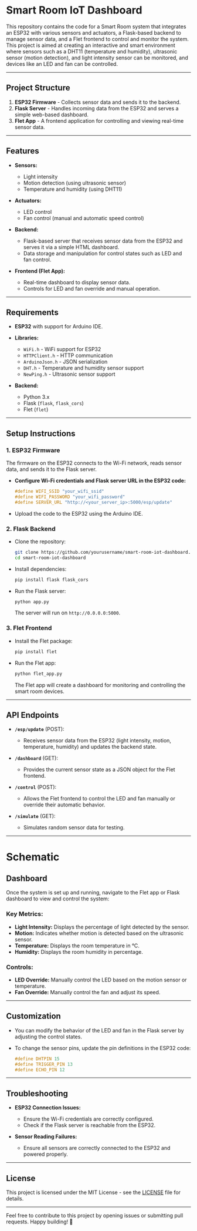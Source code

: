 # Smart Room IoT Dashboard

This repository contains the code for a Smart Room system that integrates an ESP32 with various sensors and actuators, a Flask-based backend to manage sensor data, and a Flet frontend to control and monitor the system. This project is aimed at creating an interactive and smart environment where sensors such as a DHT11 (temperature and humidity), ultrasonic sensor (motion detection), and light intensity sensor can be monitored, and devices like an LED and fan can be controlled.

---

## Project Structure

1. **ESP32 Firmware** - Collects sensor data and sends it to the backend.
2. **Flask Server** - Handles incoming data from the ESP32 and serves a simple web-based dashboard.
3. **Flet App** - A frontend application for controlling and viewing real-time sensor data.

---

## Features

* **Sensors:**

  * Light intensity
  * Motion detection (using ultrasonic sensor)
  * Temperature and humidity (using DHT11)

* **Actuators:**

  * LED control
  * Fan control (manual and automatic speed control)

* **Backend:**

  * Flask-based server that receives sensor data from the ESP32 and serves it via a simple HTML dashboard.
  * Data storage and manipulation for control states such as LED and fan control.

* **Frontend (Flet App):**

  * Real-time dashboard to display sensor data.
  * Controls for LED and fan override and manual operation.

---

## Requirements

* **ESP32** with support for Arduino IDE.

* **Libraries:**

  * `WiFi.h` - WiFi support for ESP32
  * `HTTPClient.h` - HTTP communication
  * `ArduinoJson.h` - JSON serialization
  * `DHT.h` - Temperature and humidity sensor support
  * `NewPing.h` - Ultrasonic sensor support

* **Backend:**

  * Python 3.x
  * Flask (`flask`, `flask_cors`)
  * Flet (`flet`)

---

## Setup Instructions

### 1. ESP32 Firmware

The firmware on the ESP32 connects to the Wi-Fi network, reads sensor data, and sends it to the Flask server.

* **Configure Wi-Fi credentials and Flask server URL in the ESP32 code:**

  ```cpp
  #define WIFI_SSID "your_wifi_ssid"
  #define WIFI_PASSWORD "your_wifi_password"
  #define SERVER_URL "http://<your_server_ip>:5000/esp/update"
  ```

* Upload the code to the ESP32 using the Arduino IDE.

### 2. Flask Backend

* Clone the repository:

  ```bash
  git clone https://github.com/yourusername/smart-room-iot-dashboard.git
  cd smart-room-iot-dashboard
  ```

* Install dependencies:

  ```bash
  pip install flask flask_cors
  ```

* Run the Flask server:

  ```bash
  python app.py
  ```

  The server will run on `http://0.0.0.0:5000`.

### 3. Flet Frontend

* Install the Flet package:

  ```bash
  pip install flet
  ```

* Run the Flet app:

  ```bash
  python flet_app.py
  ```

  The Flet app will create a dashboard for monitoring and controlling the smart room devices.

---

## API Endpoints

* **`/esp/update`** (POST):

  * Receives sensor data from the ESP32 (light intensity, motion, temperature, humidity) and updates the backend state.

* **`/dashboard`** (GET):

  * Provides the current sensor state as a JSON object for the Flet frontend.

* **`/control`** (POST):

  * Allows the Flet frontend to control the LED and fan manually or override their automatic behavior.

* **`/simulate`** (GET):

  * Simulates random sensor data for testing.

---

# Schematic



## Dashboard

Once the system is set up and running, navigate to the Flet app or Flask dashboard to view and control the system:

### Key Metrics:

* **Light Intensity:** Displays the percentage of light detected by the sensor.
* **Motion:** Indicates whether motion is detected based on the ultrasonic sensor.
* **Temperature:** Displays the room temperature in °C.
* **Humidity:** Displays the room humidity in percentage.

### Controls:

* **LED Override:** Manually control the LED based on the motion sensor or temperature.
* **Fan Override:** Manually control the fan and adjust its speed.

---

## Customization

* You can modify the behavior of the LED and fan in the Flask server by adjusting the control states.
* To change the sensor pins, update the pin definitions in the ESP32 code:

  ```cpp
  #define DHTPIN 15
  #define TRIGGER_PIN 13
  #define ECHO_PIN 12
  ```

---

## Troubleshooting

* **ESP32 Connection Issues:**

  * Ensure the Wi-Fi credentials are correctly configured.
  * Check if the Flask server is reachable from the ESP32.

* **Sensor Reading Failures:**

  * Ensure all sensors are correctly connected to the ESP32 and powered properly.

---

## License

This project is licensed under the MIT License - see the [LICENSE](LICENSE) file for details.

---

Feel free to contribute to this project by opening issues or submitting pull requests. Happy building! 🌟
